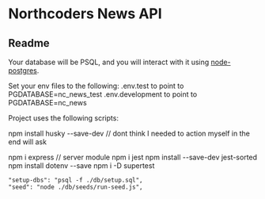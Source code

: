 # Northcoders News API

## Readme

Your database will be PSQL, and you will interact with it using [node-postgres](https://node-postgres.com/).

Set your env files to the following:
.env.test to point to PGDATABASE=nc_news_test
.env.development to point to PGDATABASE=nc_news

Project uses the following scripts:

npm install husky --save-dev // dont think I needed to action myself in the end will ask

npm i express // server module
npm i jest
npm install --save-dev jest-sorted
npm install dotenv --save
npm i -D supertest

    "setup-dbs": "psql -f ./db/setup.sql",
    "seed": "node ./db/seeds/run-seed.js",
